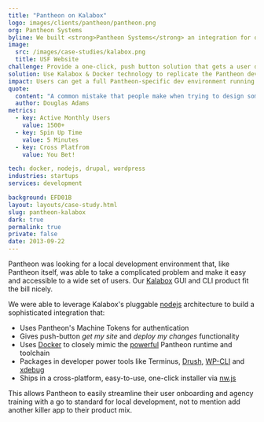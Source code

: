 ```yaml
---
title: "Pantheon on Kalabox"
logo: images/clients/pantheon/pantheon.png
org: Pantheon Systems
byline: We built <strong>Pantheon Systems</strong> an integration for our Kalabox GUI that allows their users to easily clone their sites onto their computer.
image:
  src: /images/case-studies/kalabox.png
  title: USF Website
challenge: Provide a one-click, push button solution that gets a user developing their Pantheon site locally in a matter of minutes.
solution: Use Kalabox & Docker technology to replicate the Pantheon development environment and toolchain and Terminus to clone a site.
impact: Users can get a full Pantheon-specific dev environment running in minutes. Pantheon has a great any easy way to onboard users of all skill levels.
quote:
  content: "A common mistake that people make when trying to design something completely foolproof is to underestimate the ingenuity of complete fools."
  author: Douglas Adams
metrics:
  - key: Active Monthly Users
    value: 1500+
  - key: Spin Up Time
    value: 5 Minutes
  - key: Cross Platfrom
    value: You Bet!

tech: docker, nodejs, drupal, wordpress
industries: startups
services: development

background: EFD01B
layout: layouts/case-study.html
slug: pantheon-kalabox
dark: true
permalink: true
private: false
date: 2013-09-22
---
```

Pantheon was looking for a local development environment that, like Pantheon itself, was able to take a complicated problem and make it easy and accessible to a wide set of users. Our [Kalabox](http://kalabox.io) GUI and CLI product fit the bill nicely.

We were able to leverage Kalabox's pluggable [nodejs](https://nodejs.org) architecture to build a sophisticated integration that:

* Uses Pantheon's Machine Tokens for authentication
* Gives push-button *get my site* and *deploy my changes* functionality
* Uses [Docker](https://www.docker.com/) to closely mimic the [powerful](https://pantheon.io/how-it-works) Pantheon runtime and toolchain
* Packages in developer power tools like Terminus, [Drush](http://www.drush.org/), [WP-CLI](http://wp-cli.org/) and [xdebug](https://xdebug.org/)
* Ships in a cross-platform, easy-to-use, one-click installer via [nw.js](https://github.com/nwjs/nw.js/)

This allows Pantheon to easily streamline their user onboarding and agency training with a go to standard for local development, not to mention add another killer app to their product mix.
